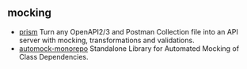 ## mocking

- [prism](https://github.com/stoplightio/prism) Turn any OpenAPI2/3 and Postman Collection file into an API server with mocking, transformations and validations.
- [automock-monorepo](https://github.com/automock/automock) Standalone Library for Automated Mocking of Class Dependencies.